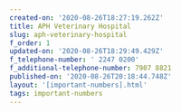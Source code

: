 ```yaml
---
created-on: '2020-08-26T18:27:19.262Z'
title: APH Veterinary Hospital
slug: aph-veterinary-hospital
f_order: 1
updated-on: '2020-08-26T18:29:49.429Z'
f_telephone-number: ' 2247 0200'
f_additional-telephone-number: 7907 8821
published-on: '2020-08-26T20:18:44.748Z'
layout: '[important-numbers].html'
tags: important-numbers
---
```



